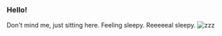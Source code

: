 ### Hello!
Don't mind me, just sitting here. Feeling sleepy. Reeeeeal sleepy.
![zzz](https://github.com/Wintermourn/wintermourn/blob/main/IK9c.gif)
